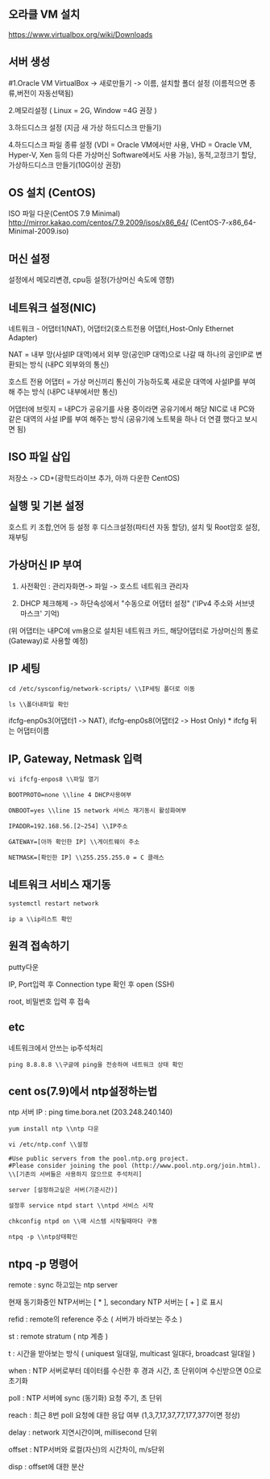 ## 오라클 VM 설치
https://www.virtualbox.org/wiki/Downloads

## 서버 생성
#1.Oracle VM VirtualBox -> 새로만들기 -> 이름, 설치할 폴더 설정 
(이름적으면 종류,버전이 자동선택됨)

2.메모리설정 ( Linux = 2G, Window =4G 권장 )

3.하드디스크 설정 (지금 새 가상 하드디스크 만들기)

4.하드디스크 파일 종류 설정 (VDI = Oracle VM에서만 사용, VHD = Oracle VM, Hyper-V, Xen 등의 
다른 가상머신 Software에서도 사용 가능), 동적,고정크기 할당, 가상하드디스크 만들기(10G이상 권장)

## OS 설치 (CentOS)
ISO 파일 다운(CentOS 7.9 Minimal)
http://mirror.kakao.com/centos/7.9.2009/isos/x86_64/ (CentOS-7-x86_64-Minimal-2009.iso) 

## 머신 설정
설정에서 메모리변경, cpu등 설정(가상머신 속도에 영향)

## 네트워크 설정(NIC)
네트워크 - 어댑터1(NAT), 어댑터2(호스트전용 어댑터,Host-Only Ethernet Adapter)


NAT = 내부 망(사설IP 대역)에서 외부 망(공인IP 대역)으로 나갈 때 하나의 공인IP로 변환되는 방식 (내PC 외부와의 통신)

호스트 전용 어댑터 = 가상 머신끼리 통신이 가능하도록 새로운 대역에 사설IP를 부여 해 주는 방식 (내PC 내부에서만 통신)

어댑터에 브릿지 = 내PC가 공유기를 사용 중이라면 공유기에서 해당 NIC로 내 PC와 같은 대역의 사설 IP를 부여 해주는 방식 (공유기에 노트북을 하나 더 연결 했다고 보시면 됨)

## ISO 파일 삽입
저장소 -> CD+(광학드라이브 추가, 아까 다운한 CentOS)

## 실행 및 기본 설정
호스트 키 조합,언어 등 설정 후 디스크설정(파티션 자동 할당), 설치 및 Root암호 설정, 재부팅

## 가상머신 IP 부여
1. 사전확인 : 관리자화면-> 파일 -> 호스트 네트워크 관리자

3. DHCP 체크해제 -> 하단속성에서 "수동으로 어댑터 설정" ('IPv4 주소와 서브넷 마스크' 기억)

(위 어댑터는 내PC에 vm용으로 설치된 네트워크 카드, 해당어댑터로 가상머신의 통로(Gateway)로 사용할 예정)

## IP 세팅
```
cd /etc/sysconfig/network-scripts/ \\IP세팅 폴더로 이동

ls \\폴더내파일 확인
```
ifcfg-enp0s3(어댑터1 -> NAT), ifcfg-enp0s8(어댑터2 -> Host Only) * ifcfg 뒤는 어댑터이름

## IP, Gateway, Netmask 입력
```
vi ifcfg-enpos8 \\파일 열기

BOOTPROTO=none \\line 4 DHCP사용여부

ONBOOT=yes \\line 15 network 서비스 재기동시 활성화여부

IPADDR=192.168.56.[2~254] \\IP주소

GATEWAY=[아까 확인한 IP] \\게이트웨이 주소

NETMASK=[확인한 IP] \\255.255.255.0 = C 클래스
```
## 네트워크 서비스 재기동
```
systemctl restart network

ip a \\ip리스트 확인
```
## 원격 접속하기
putty다운

IP, Port입력 후 Connection type 확인 후 open (SSH)

root, 비밀번호 입력 후 접속

## etc
네트워크에서 안쓰는 ip주석처리

```ping 8.8.8.8 \\구글에 ping을 전송하여 네트워크 상태 확인```

## cent os(7.9)에서 ntp설정하는법
ntp 서버 IP : ping time.bora.net (203.248.240.140)
```
yum install ntp \\ntp 다운

vi /etc/ntp.conf \\설정

#Use public servers from the pool.ntp.org project.
#Please consider joining the pool (http://www.pool.ntp.org/join.html).
\\[기존의 서버들은 사용하지 않으므로 주석처리]

server [설정하고싶은 서버(기준시간)]

설정후 service ntpd start \\ntpd 서비스 시작

chkconfig ntpd on \\매 시스템 시작될때마다 구동

ntpq -p \\ntp상태확인
```
## ntpq -p 명령어
remote : sync 하고있는 ntp server

현재 동기화중인 NTP서버는 [ * ], secondary NTP 서버는 [ + ] 로 표시

refid : remote의  reference 주소 ( 서버가 바라보는 주소 )

st : remote stratum ( ntp 계층 )

t : 시간을 받아보는 방식 ( uniquest 일대일, multicast 일대다, broadcast 일대일 )

when : NTP 서버로부터 데이터를 수신한 후 경과 시간, 초 단위이며 수신받으면 0으로 초기화

poll : NTP 서버에 sync (동기화) 요청 주기, 초 단위

reach : 최근 8번 poll 요청에 대한 응답 여부 (1,3,7,17,37,77,177,377이면 정상)

delay : network 지연시간이며, millisecond 단위

offset : NTP서버와 로컬(자신)의 시간차이, m/s단위

disp : offset에 대한 분산
